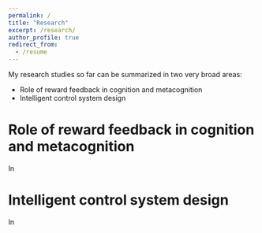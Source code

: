 ```yaml
---
permalink: /
title: "Research"
excerpt: /research/
author_profile: true
redirect_from: 
  - /resume
---
```


My research studies so far can be summarized in two very broad areas:
  * Role of reward feedback in cognition and metacognition
  * Intelligent control system design

Role of reward feedback in cognition and metacognition
======
In

Intelligent control system design
======
In